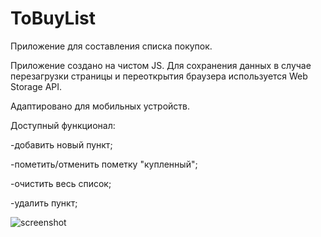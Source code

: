 # ToBuyList
Приложение для составления списка покупок.

Приложение создано на чистом JS. Для сохранения данных в случае перезагрузки страницы и переоткрытия браузера используется Web Storage API. 

Адаптировано для мобильных устройств.

Доступный функционал:

-добавить новый пункт;

-пометить/отменить пометку "купленный";

-очистить весь список;

-удалить пункт;


![screenshot](https://user-images.githubusercontent.com/66483763/123956691-a4ab5f80-d9b3-11eb-842f-4af8998c1077.png)

